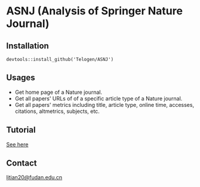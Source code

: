 # ASNJ (Analysis of Springer Nature Journal)

## Installation
```
devtools::install_github('Telogen/ASNJ')
```

## Usages
- Get home page of a Nature journal.
- Get all papers' URLs of of a specific article type of a Nature journal.
- Get all papers' metrics including title, article type, online time, accesses, citations, altmetrics, subjects, etc.


## Tutorial
[See here](https://htmlpreview.github.io/?https://github.com/Telogen/ASNJ/blob/master/tutorial/Tutorial.html)


## Contact
ljtian20@fudan.edu.cn



